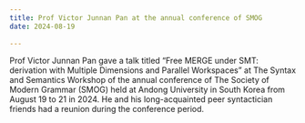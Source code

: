 ```yaml
---
title: Prof Victor Junnan Pan at the annual conference of SMOG 
date: 2024-08-19
  
---
```


Prof Victor Junnan Pan gave a talk titled “Free MERGE under SMT: derivation with Multiple Dimensions and Parallel Workspaces” at The Syntax and Semantics Workshop of the annual conference of The Society of Modern Grammar (SMOG) held at Andong University in South Korea from August 19 to 21 in 2024. He and his long-acquainted peer syntactician friends had a reunion during the conference period.

<!--more-->


